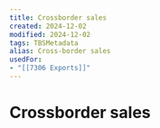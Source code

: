 ```yaml
---
title: Crossborder sales
created: 2024-12-02
modified: 2024-12-02
tags: TBSMetadata
alias: Cross-border sales
usedFor:
- "[[7306 Exports]]"
---
```

# Crossborder sales

